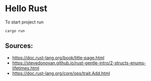 # Hello Rust

To start project run

```
cargo run
```

## Sources:

* https://doc.rust-lang.org/book/title-page.html
* https://stevedonovan.github.io/rust-gentle-intro/2-structs-enums-lifetimes.html
* https://doc.rust-lang.org/core/ops/trait.Add.html
